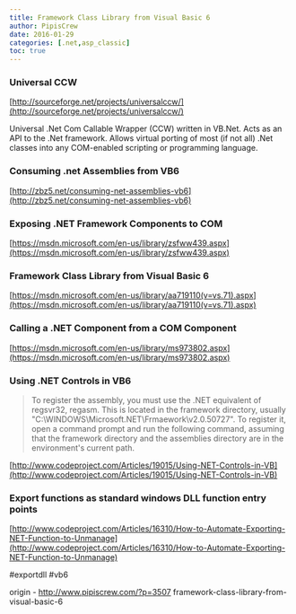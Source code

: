 ```yaml
---
title: Framework Class Library from Visual Basic 6
author: PipisCrew
date: 2016-01-29
categories: [.net,asp_classic]
toc: true
---
```


### Universal CCW

[http://sourceforge.net/projects/universalccw/](http://sourceforge.net/projects/universalccw/)

Universal .Net Com Callable Wrapper (CCW) written in VB.Net. Acts as an API to the .Net framework. Allows virtual porting of most (if not all) .Net classes into any COM-enabled scripting or programming language.

### Consuming .net Assemblies from VB6

[http://zbz5.net/consuming-net-assemblies-vb6](http://zbz5.net/consuming-net-assemblies-vb6)

### Exposing .NET Framework Components to COM

[https://msdn.microsoft.com/en-us/library/zsfww439.aspx](https://msdn.microsoft.com/en-us/library/zsfww439.aspx)

### Framework Class Library from Visual Basic 6

[https://msdn.microsoft.com/en-us/library/aa719110(v=vs.71).aspx](https://msdn.microsoft.com/en-us/library/aa719110(v=vs.71).aspx)

### Calling a .NET Component from a COM Component

[https://msdn.microsoft.com/en-us/library/ms973802.aspx](https://msdn.microsoft.com/en-us/library/ms973802.aspx)

### Using .NET Controls in VB6

> To register the assembly, you must use the .NET equivalent of regsvr32, regasm. This is located in the framework directory, usually "C:\WINDOWS\Microsoft.NET\Frmaework\v2.0.50727". To register it, open a command prompt and run the following command, assuming that the framework directory and the assemblies directory are in the environment's current path.

[http://www.codeproject.com/Articles/19015/Using-NET-Controls-in-VB](http://www.codeproject.com/Articles/19015/Using-NET-Controls-in-VB)

### Export functions as standard windows DLL function entry points

[http://www.codeproject.com/Articles/16310/How-to-Automate-Exporting-NET-Function-to-Unmanage](http://www.codeproject.com/Articles/16310/How-to-Automate-Exporting-NET-Function-to-Unmanage)

#exportdll #vb6

origin - http://www.pipiscrew.com/?p=3507 framework-class-library-from-visual-basic-6